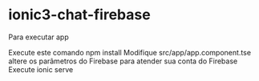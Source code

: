 # ionic3-chat-firebase
Para executar app

Execute este comando npm install
Modifique src/app/app.component.tse altere os parâmetros do Firebase para atender sua conta do Firebase
Execute ionic serve